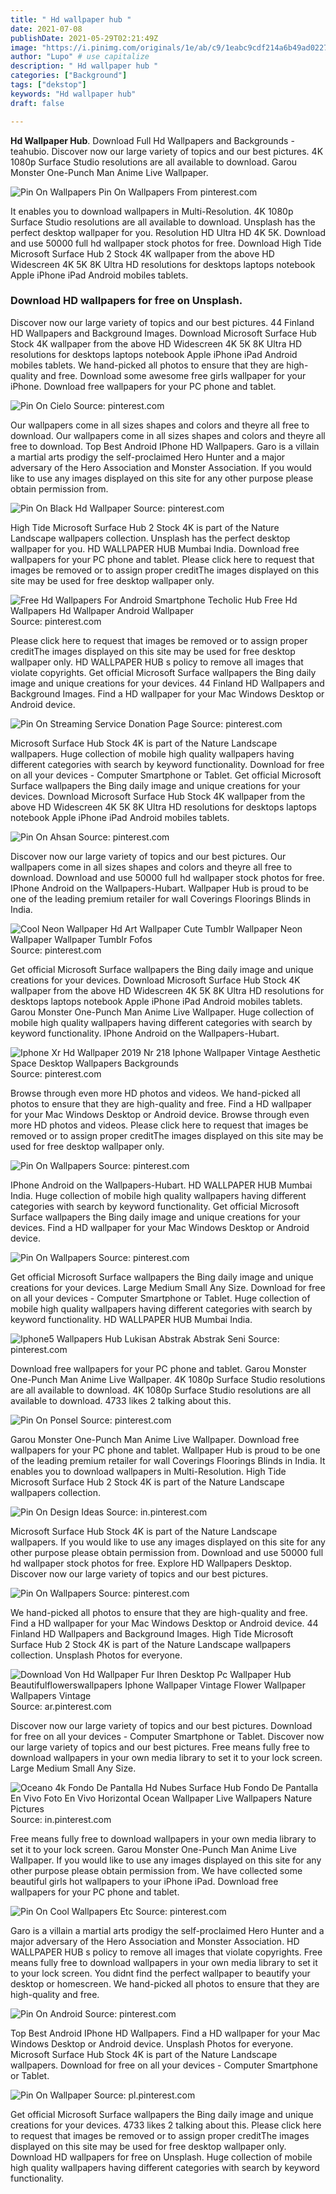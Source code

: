 ```yaml
---
title: " Hd wallpaper hub "
date: 2021-07-08
publishDate: 2021-05-29T02:21:49Z
image: "https://i.pinimg.com/originals/1e/ab/c9/1eabc9cdf214a6b49ad02277a3ca6f0d.jpg"
author: "Lupo" # use capitalize
description: " Hd wallpaper hub "
categories: ["Background"]
tags: ["dekstop"]
keywords: "Hd wallpaper hub"
draft: false

---
```



**Hd Wallpaper Hub**. Download Full Hd Wallpapers and Backgrounds - teahubio. Discover now our large variety of topics and our best pictures. 4K 1080p Surface Studio resolutions are all available to download. Garou Monster One-Punch Man Anime Live Wallpaper.

![Pin On Wallpapers](https://i.pinimg.com/564x/c8/e1/43/c8e1439deedcd1c4a69c01805fcef6b4.jpg "Pin On Wallpapers")
Pin On Wallpapers From pinterest.com


It enables you to download wallpapers in Multi-Resolution. 4K 1080p Surface Studio resolutions are all available to download. Unsplash has the perfect desktop wallpaper for you. Resolution HD Ultra HD 4K 5K. Download and use 50000 full hd wallpaper stock photos for free. Download High Tide Microsoft Surface Hub 2 Stock 4K wallpaper from the above HD Widescreen 4K 5K 8K Ultra HD resolutions for desktops laptops notebook Apple iPhone iPad Android mobiles tablets.

### Download HD wallpapers for free on Unsplash.

Discover now our large variety of topics and our best pictures. 44 Finland HD Wallpapers and Background Images. Download Microsoft Surface Hub Stock 4K wallpaper from the above HD Widescreen 4K 5K 8K Ultra HD resolutions for desktops laptops notebook Apple iPhone iPad Android mobiles tablets. We hand-picked all photos to ensure that they are high-quality and free. Download some awesome free girls wallpaper for your iPhone. Download free wallpapers for your PC phone and tablet.


![Pin On Cielo](https://i.pinimg.com/originals/40/1b/c9/401bc97decac0af8dd1ce87358a172e0.jpg "Pin On Cielo")
Source: pinterest.com

Our wallpapers come in all sizes shapes and colors and theyre all free to download. Our wallpapers come in all sizes shapes and colors and theyre all free to download. Top Best Android IPhone HD Wallpapers. Garo is a villain a martial arts prodigy the self-proclaimed Hero Hunter and a major adversary of the Hero Association and Monster Association. If you would like to use any images displayed on this site for any other purpose please obtain permission from.

![Pin On Black Hd Wallpaper](https://i.pinimg.com/originals/90/a4/4b/90a44b61adc9181e75b6e2e74781e26b.jpg "Pin On Black Hd Wallpaper")
Source: pinterest.com

High Tide Microsoft Surface Hub 2 Stock 4K is part of the Nature Landscape wallpapers collection. Unsplash has the perfect desktop wallpaper for you. HD WALLPAPER HUB Mumbai India. Download free wallpapers for your PC phone and tablet. Please click here to request that images be removed or to assign proper creditThe images displayed on this site may be used for free desktop wallpaper only.

![Free Hd Wallpapers For Android Smartphone Techolic Hub Free Hd Wallpapers Hd Wallpaper Android Wallpaper](https://i.pinimg.com/originals/b3/a7/fa/b3a7fa7a534a9faa2c824e28302937d9.png "Free Hd Wallpapers For Android Smartphone Techolic Hub Free Hd Wallpapers Hd Wallpaper Android Wallpaper")
Source: pinterest.com

Please click here to request that images be removed or to assign proper creditThe images displayed on this site may be used for free desktop wallpaper only. HD WALLPAPER HUB s policy to remove all images that violate copyrights. Get official Microsoft Surface wallpapers the Bing daily image and unique creations for your devices. 44 Finland HD Wallpapers and Background Images. Find a HD wallpaper for your Mac Windows Desktop or Android device.

![Pin On Streaming Service Donation Page](https://i.pinimg.com/originals/5f/46/b9/5f46b9e2092a03156415189ba2db0db9.jpg "Pin On Streaming Service Donation Page")
Source: pinterest.com

Microsoft Surface Hub Stock 4K is part of the Nature Landscape wallpapers. Huge collection of mobile high quality wallpapers having different categories with search by keyword functionality. Download for free on all your devices - Computer Smartphone or Tablet. Get official Microsoft Surface wallpapers the Bing daily image and unique creations for your devices. Download Microsoft Surface Hub Stock 4K wallpaper from the above HD Widescreen 4K 5K 8K Ultra HD resolutions for desktops laptops notebook Apple iPhone iPad Android mobiles tablets.

![Pin On Ahsan](https://i.pinimg.com/originals/4c/60/39/4c60396bc25cc665a94f81345f0da413.jpg "Pin On Ahsan")
Source: pinterest.com

Discover now our large variety of topics and our best pictures. Our wallpapers come in all sizes shapes and colors and theyre all free to download. Download and use 50000 full hd wallpaper stock photos for free. IPhone Android on the Wallpapers-Hubart. Wallpaper Hub is proud to be one of the leading premium retailer for wall Coverings Floorings Blinds in India.

![Cool Neon Wallpaper Hd Art Wallpaper Cute Tumblr Wallpaper Neon Wallpaper Wallpaper Tumblr Fofos](https://i.pinimg.com/originals/b7/92/85/b79285161d121075b4ffcff413a27afb.png "Cool Neon Wallpaper Hd Art Wallpaper Cute Tumblr Wallpaper Neon Wallpaper Wallpaper Tumblr Fofos")
Source: pinterest.com

Get official Microsoft Surface wallpapers the Bing daily image and unique creations for your devices. Download Microsoft Surface Hub Stock 4K wallpaper from the above HD Widescreen 4K 5K 8K Ultra HD resolutions for desktops laptops notebook Apple iPhone iPad Android mobiles tablets. Garou Monster One-Punch Man Anime Live Wallpaper. Huge collection of mobile high quality wallpapers having different categories with search by keyword functionality. IPhone Android on the Wallpapers-Hubart.

![Iphone Xr Hd Wallpaper 2019 Nr 218 Iphone Wallpaper Vintage Aesthetic Space Desktop Wallpapers Backgrounds](https://i.pinimg.com/originals/b0/17/9b/b0179b02809e48d018d72ac5ea130079.jpg "Iphone Xr Hd Wallpaper 2019 Nr 218 Iphone Wallpaper Vintage Aesthetic Space Desktop Wallpapers Backgrounds")
Source: pinterest.com

Browse through even more HD photos and videos. We hand-picked all photos to ensure that they are high-quality and free. Find a HD wallpaper for your Mac Windows Desktop or Android device. Browse through even more HD photos and videos. Please click here to request that images be removed or to assign proper creditThe images displayed on this site may be used for free desktop wallpaper only.

![Pin On Wallpapers](https://i.pinimg.com/originals/45/78/17/457817e2a5f4595331f558377daffb49.jpg "Pin On Wallpapers")
Source: pinterest.com

IPhone Android on the Wallpapers-Hubart. HD WALLPAPER HUB Mumbai India. Huge collection of mobile high quality wallpapers having different categories with search by keyword functionality. Get official Microsoft Surface wallpapers the Bing daily image and unique creations for your devices. Find a HD wallpaper for your Mac Windows Desktop or Android device.

![Pin On Wallpapers](https://i.pinimg.com/474x/dc/6e/cd/dc6ecd3eb64d8c4e16941edcc41d7111.jpg "Pin On Wallpapers")
Source: pinterest.com

Get official Microsoft Surface wallpapers the Bing daily image and unique creations for your devices. Large Medium Small Any Size. Download for free on all your devices - Computer Smartphone or Tablet. Huge collection of mobile high quality wallpapers having different categories with search by keyword functionality. HD WALLPAPER HUB Mumbai India.

![Iphone5 Wallpapers Hub Lukisan Abstrak Abstrak Seni](https://i.pinimg.com/originals/15/5d/7c/155d7c3dc867a34d1a78a9df1f813d9f.jpg "Iphone5 Wallpapers Hub Lukisan Abstrak Abstrak Seni")
Source: pinterest.com

Download free wallpapers for your PC phone and tablet. Garou Monster One-Punch Man Anime Live Wallpaper. 4K 1080p Surface Studio resolutions are all available to download. 4K 1080p Surface Studio resolutions are all available to download. 4733 likes 2 talking about this.

![Pin On Ponsel](https://i.pinimg.com/originals/db/0e/f7/db0ef7f2b5525d53c2be251a25a66b0d.png "Pin On Ponsel")
Source: pinterest.com

Garou Monster One-Punch Man Anime Live Wallpaper. Download free wallpapers for your PC phone and tablet. Wallpaper Hub is proud to be one of the leading premium retailer for wall Coverings Floorings Blinds in India. It enables you to download wallpapers in Multi-Resolution. High Tide Microsoft Surface Hub 2 Stock 4K is part of the Nature Landscape wallpapers collection.

![Pin On Design Ideas](https://i.pinimg.com/736x/b8/99/80/b89980d1fde7f8180305522a49ddc806.jpg "Pin On Design Ideas")
Source: in.pinterest.com

Microsoft Surface Hub Stock 4K is part of the Nature Landscape wallpapers. If you would like to use any images displayed on this site for any other purpose please obtain permission from. Download and use 50000 full hd wallpaper stock photos for free. Explore HD Wallpapers Desktop. Discover now our large variety of topics and our best pictures.

![Pin On Wallpapers](https://i.pinimg.com/564x/c8/e1/43/c8e1439deedcd1c4a69c01805fcef6b4.jpg "Pin On Wallpapers")
Source: pinterest.com

We hand-picked all photos to ensure that they are high-quality and free. Find a HD wallpaper for your Mac Windows Desktop or Android device. 44 Finland HD Wallpapers and Background Images. High Tide Microsoft Surface Hub 2 Stock 4K is part of the Nature Landscape wallpapers collection. Unsplash Photos for everyone.

![Download Von Hd Wallpaper Fur Ihren Desktop Pc Wallpaper Hub Beautifulflowerswallpapers Iphone Wallpaper Vintage Flower Wallpaper Wallpapers Vintage](https://i.pinimg.com/originals/15/f3/b0/15f3b0fa544f745a2d2647e6990f61de.jpg "Download Von Hd Wallpaper Fur Ihren Desktop Pc Wallpaper Hub Beautifulflowerswallpapers Iphone Wallpaper Vintage Flower Wallpaper Wallpapers Vintage")
Source: ar.pinterest.com

Discover now our large variety of topics and our best pictures. Download for free on all your devices - Computer Smartphone or Tablet. Discover now our large variety of topics and our best pictures. Free means fully free to download wallpapers in your own media library to set it to your lock screen. Large Medium Small Any Size.

![Oceano 4k Fondo De Pantalla Hd Nubes Surface Hub Fondo De Pantalla En Vivo Foto En Vivo Horizontal Ocean Wallpaper Live Wallpapers Nature Pictures](https://i.pinimg.com/originals/61/ec/f9/61ecf94f723a1aeb96750a949856863b.jpg "Oceano 4k Fondo De Pantalla Hd Nubes Surface Hub Fondo De Pantalla En Vivo Foto En Vivo Horizontal Ocean Wallpaper Live Wallpapers Nature Pictures")
Source: in.pinterest.com

Free means fully free to download wallpapers in your own media library to set it to your lock screen. Garou Monster One-Punch Man Anime Live Wallpaper. If you would like to use any images displayed on this site for any other purpose please obtain permission from. We have collected some beautiful girls hot wallpapers to your iPhone iPad. Download free wallpapers for your PC phone and tablet.

![Pin On Cool Wallpapers Etc](https://i.pinimg.com/originals/f5/92/9b/f5929b7072396edaf9e0d9ef692eb249.jpg "Pin On Cool Wallpapers Etc")
Source: pinterest.com

Garo is a villain a martial arts prodigy the self-proclaimed Hero Hunter and a major adversary of the Hero Association and Monster Association. HD WALLPAPER HUB s policy to remove all images that violate copyrights. Free means fully free to download wallpapers in your own media library to set it to your lock screen. You didnt find the perfect wallpaper to beautify your desktop or homescreen. We hand-picked all photos to ensure that they are high-quality and free.

![Pin On Android](https://i.pinimg.com/originals/f6/f5/e2/f6f5e255456a741b2659389855460d4e.jpg "Pin On Android")
Source: pinterest.com

Top Best Android IPhone HD Wallpapers. Find a HD wallpaper for your Mac Windows Desktop or Android device. Unsplash Photos for everyone. Microsoft Surface Hub Stock 4K is part of the Nature Landscape wallpapers. Download for free on all your devices - Computer Smartphone or Tablet.

![Pin On Wallpaper](https://i.pinimg.com/originals/1e/ab/c9/1eabc9cdf214a6b49ad02277a3ca6f0d.jpg "Pin On Wallpaper")
Source: pl.pinterest.com

Get official Microsoft Surface wallpapers the Bing daily image and unique creations for your devices. 4733 likes 2 talking about this. Please click here to request that images be removed or to assign proper creditThe images displayed on this site may be used for free desktop wallpaper only. Download HD wallpapers for free on Unsplash. Huge collection of mobile high quality wallpapers having different categories with search by keyword functionality.

